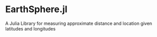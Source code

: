EarthSphere.jl
==============

A Julia Library for measuring approximate distance and location given latitudes and longitudes
